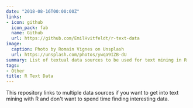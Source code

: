 ```yaml
---
date: "2018-08-16T00:00:00Z"
links:
- icon: github
  icon_pack: fab
  name: Github
  url: https://github.com/EmilHvitfeldt/r-text-data
image:
  caption: Photo by Romain Vignes on Unsplash
  url: https://unsplash.com/photos/ywqa9IZB-dU
summary: List of textual data sources to be used for text mining in R
tags:
- Other
title: R Text Data
---
```


This repository links to multiple data sources if you want to get into text mining with R and don't want to spend time finding interesting data.
